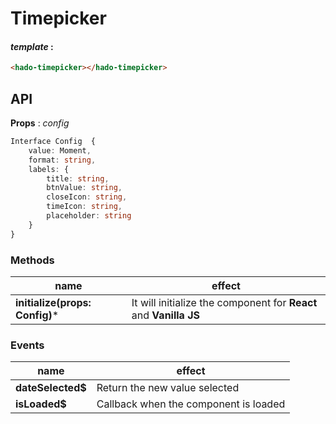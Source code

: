 # Timepicker

 #### *template* : 
```html
<hado-timepicker></hado-timepicker>
```

## API

**Props** : *config*
```typescript
Interface Config  {
	value: Moment,
	format: string,
	labels: {
		title: string,
		btnValue: string,
		closeIcon: string,
		timeIcon: string,
		placeholder: string
	}
}
```

### **Methods** 

| name| effect|
|--|--|
| **initialize(props: Config)*** | It will initialize the component for **React** and **Vanilla JS** |

### **Events** 

| name| effect|
|--|--|
| **dateSelected$** |  Return the new value selected|
| **isLoaded$** | Callback when the component is loaded |
